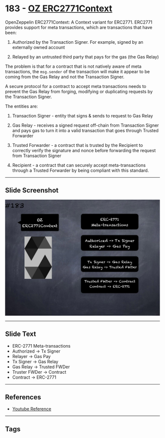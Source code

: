 # 183 - [OZ ERC2771Context](OZ%20ERC2771Context.md)
OpenZeppelin ERC2771Context: A Context variant for ERC2771. ERC2771 provides support for meta transactions, which are transactions that have been:

1. Authorized by the Transaction Signer. For example, signed by an externally owned account
    
2. Relayed by an untrusted third party that pays for the gas (the Gas Relay)

The problem is that for a contract that is not natively aware of meta transactions, the `msg.sender` of the transaction will make it appear to be coming from the Gas Relay and not the Transaction Signer. 

A secure protocol for a contract to accept meta transactions needs to prevent the Gas Relay from forging, modifying or duplicating requests by the Transaction Signer. 

The entities are:

1. Transaction Signer - entity that signs & sends to request to Gas Relay
    
2. Gas Relay - receives a signed request off-chain from Transaction Signer and pays gas to turn it into a valid transaction that goes through Trusted Forwarder
    
3. Trusted Forwarder - a contract that is trusted by the Recipient to correctly verify the signature and nonce before forwarding the request from Transaction Signer
    
4. Recipient - a contract that can securely accept meta-transactions through a Trusted Forwarder by being compliant with this standard.
___
## Slide Screenshot
![183.jpg](../../images/3.%20Solidity%20201/183.jpg)
___
## Slide Text
- ERC-2771 Meta-transactions
- Authorized -> Tx Signer
- Relayer -> Gas Pay
- Tx Signer -> Gas Relay
- Gas Relay -> Trusted FWDer
- Truster FWDer -> Contract
- Contract -> ERC-2771
___
## References
- [Youtube Reference](https://youtu.be/0kx8M4u5980?t=204)
___
## Tags